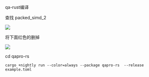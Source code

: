qa-rust编译

查找 packed_simd_2

![](https://gitee.com/hxc8/images5/raw/master/img/202407172345867.jpg)

将下面红色的删掉

![](https://gitee.com/hxc8/images5/raw/master/img/202407172345829.jpg)

cd qapro-rs

```
cargo +nightly run --color=always --package qapro-rs  --release example.toml
```